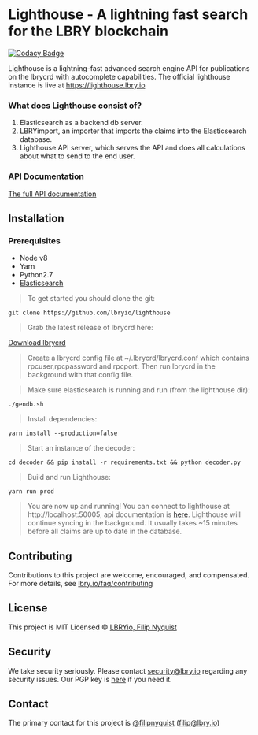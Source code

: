 # Lighthouse - A lightning fast search for the LBRY blockchain

[![Codacy Badge](https://api.codacy.com/project/badge/Grade/c73f0c5eba1f4389894d0a0fdd31486f)](https://app.codacy.com/app/fillerix/lighthouse?utm_source=github.com&utm_medium=referral&utm_content=lbryio/lighthouse&utm_campaign=badger)

Lighthouse is a lightning-fast advanced search engine API for publications on the lbrycrd with autocomplete capabilities.
The official lighthouse instance is live at https://lighthouse.lbry.io

### What does Lighthouse consist of?

1. Elasticsearch as a backend db server.
2. LBRYimport, an importer that imports the claims into the Elasticsearch database.
3. Lighthouse API server, which serves the API and does all calculations about what to send to the end user. 
### API Documentation

[The full API documentation](https://lbryio.github.io/lighthouse/)

## Installation
### Prerequisites
* Node v8
* Yarn 
* Python2.7
* [Elasticsearch](https://www.elastic.co/downloads/elasticsearch)


>To get started you should clone the git:
```
git clone https://github.com/lbryio/lighthouse
```
>Grab the latest release of lbrycrd here:

[Download lbrycrd](https://github.com/lbryio/lbrycrd/releases)
>Create a lbrycrd config file at ~/.lbrycrd/lbrycrd.conf which contains rpcuser,rpcpassword and rpcport. Then run lbrycrd in the background with that config file.

>Make sure elasticsearch is running and run (from the lighthouse dir):
```
./gendb.sh
```
>Install dependencies:
```
yarn install --production=false
```
>Start an instance of the decoder:
```
cd decoder && pip install -r requirements.txt && python decoder.py
```
>Build and run Lighthouse:
```
yarn run prod
```
>You are now up and running! You can connect to lighthouse at http://localhost:50005, api documentation is [here](https://lbryio.github.io/lighthouse/).
Lighthouse will continue syncing in the background. It usually takes ~15 minutes before all claims are up to date in the database.

## Contributing

Contributions to this project are welcome, encouraged, and compensated. For more details, see [lbry.io/faq/contributing](https://lbry.io/faq/contributing)

## License
This project is MIT Licensed &copy; [LBRYio, Filip Nyquist](https://github.com/lbryio)

## Security

We take security seriously. Please contact security@lbry.io regarding any security issues. Our PGP key is [here](https://keybase.io/lbry/key.asc) if you need it.

## Contact

The primary contact for this project is [@filipnyquist](https://github.com/filipnyquist) (filip@lbry.io)

